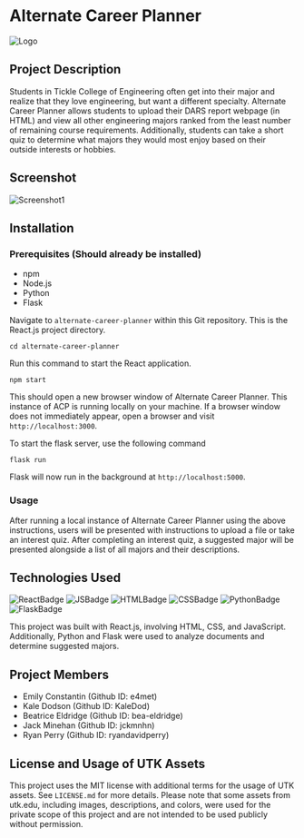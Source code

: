 
# Alternate Career Planner
![Logo](https://i.imgur.com/JPuGrjA.png)

## Project Description

Students in Tickle College of Engineering often get into their major and realize that they love engineering, but want a different specialty. Alternate Career Planner allows students to upload their DARS report webpage (in HTML) and view all other engineering majors ranked from the least number of remaining course requirements. Additionally, students can take a short quiz to determine what majors they would most enjoy based on their outside interests or hobbies.

## Screenshot
![Screenshot1](https://i.imgur.com/h3aoBGZ.jpeg)

## Installation
### Prerequisites (Should already be installed)

- npm
- Node.js
- Python
- Flask

Navigate to `alternate-career-planner` within this Git repository. This is the React.js project directory.
```
cd alternate-career-planner
```

Run this command to start the React application.
```
npm start
```
This should open a new browser window of Alternate Career Planner. This instance of ACP is running locally on your machine. If a browser window does not immediately appear, open a browser and visit `http://localhost:3000`.

To start the flask server, use the following command
```
flask run
```
Flask will now run in the background at `http://localhost:5000`.

### Usage

After running a local instance of Alternate Career Planner using the above instructions, users will be presented with instructions to upload a file or take an interest quiz. After completing an interest quiz, a suggested major will be presented alongside a list of all majors and their descriptions. 

## Technologies Used

![ReactBadge](https://img.shields.io/badge/React-20232A?style=for-the-badge&logo=react&logoColor=61DAFB)
![JSBadge](https://img.shields.io/badge/JavaScript-323330?style=for-the-badge&logo=javascript&logoColor=F7DF1E)
![HTMLBadge](https://img.shields.io/badge/HTML5-E34F26?style=for-the-badge&logo=html5&logoColor=white)
![CSSBadge](https://img.shields.io/badge/CSS3-1572B6?style=for-the-badge&logo=css3&logoColor=white)
![PythonBadge](https://img.shields.io/badge/Python-FFD43B?style=for-the-badge&logo=python&logoColor=blue)
![FlaskBadge](https://img.shields.io/badge/Flask-000000?style=for-the-badge&logo=flask&logoColor=white)

This project was built with React.js, involving HTML, CSS, and JavaScript. Additionally, Python and Flask were used to analyze documents and determine suggested majors.


## Project Members

- Emily Constantin (Github ID: e4met)
- Kale Dodson (Github ID: KaleDod)
- Beatrice Eldridge (Github ID: bea-eldridge)
- Jack Minehan (Github ID: jckmnhn)
- Ryan Perry (Github ID: ryandavidperry)

## License and Usage of UTK Assets
This project uses the MIT license with additional terms for the usage of UTK assets. See `LICENSE.md` for more details.
Please note that some assets from utk.edu, including images, descriptions, and colors, were used for the private scope of this project and are not intended to be used publicly without permission.
